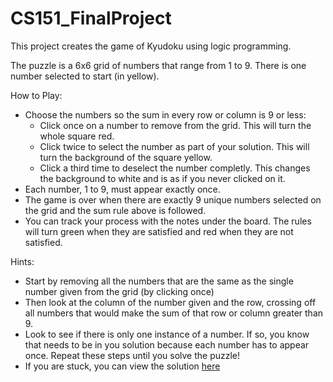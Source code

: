 # CS151_FinalProject

This project creates the game of Kyudoku using logic programming. 

The puzzle is a 6x6 grid of numbers that range from 1 to 9. There is one number selected to start (in yellow).

How to Play:
- Choose the numbers so the sum in every row or column is 9 or less:
    - Click once on a number to remove from the grid. This will turn the whole square red.
    - Click twice to select the number as part of your solution. This will turn the background of the square yellow.
    - Click a third time to deselect the number completly. This changes the background to white and is as if you never clicked on it.
- Each number, 1 to 9, must appear exactly once.
- The game is over when there are exactly 9 unique numbers selected on the grid and the sum rule above is followed.
- You can track your process with the notes under the board. The rules will turn green when they are satisfied and red when they are not satisfied.

Hints:
- Start by removing all the numbers that are the same as the single number given from the grid (by clicking once)
- Then look at the column of the number given and the row, crossing off all numbers that would make the sum of that row or column greater than 9.
- Look to see if there is only one instance of a number. If so, you know that needs to be in you solution because each number has to appear once. Repeat these steps until you solve the puzzle!
- If you are stuck, you can view the solution [here](https://github.com/evoss98/CS151_FinalProject/edit/main/solution.png)

